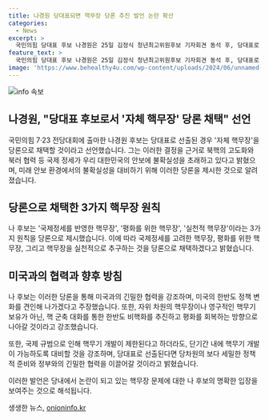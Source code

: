 ```yaml
---
title: 나경원 당대표되면 핵무장 당론 추진 발언 논란 확산
categories:
  - News
excerpt: >
  국민의힘 당대표 후보 나경원은 25일 김정식 청년최고위원후보 기자회견 동석 후, 당대표로 선출된 경우 자체 핵무장 채택을 선언했다. 나 후보는 북핵 고도화와 안보 불확실성을 우려하며 핵무장을 주장하고, 이를 국제정세, 평화, 실천적 측면에서 규정할 것이라 밝혔다. 또한, 핵무장은 자위와 비핵화 프로세스에 이바지하며, 미국과의 협력을 강조했다. 핵무기 개발 가능성에 대응하고, 보다 신중한 정책 준비와 정부 협력을 강조했다. 이로써, 나 후보는 당내 핵무장 논란을 촉발시키며 논란의 중심에 섰다.
feature_text: >
  국민의힘 당대표 후보 나경원은 25일 김정식 청년최고위원후보 기자회견 동석 후, 당대표로 선출된 경우 자체 핵무장 채택을 선언했다. 나 후보는 북핵 고도화와 안보 불확실성을 우려하며 핵무장을 주장하고, 이를 국제정세, 평화, 실천적 측면에서 규정할 것이라 밝혔다. 또한, 핵무장은 자위와 비핵화 프로세스에 이바지하며, 미국과의 협력을 강조했다. 핵무기 개발 가능성에 대응하고, 보다 신중한 정책 준비와 정부 협력을 강조했다. 이로써, 나 후보는 당내 핵무장 논란을 촉발시키며 논란의 중심에 섰다.
image: 'https://www.behealthy4u.com/wp-content/uploads/2024/06/unnamed-file.png'
---
```


<p><img src="https://www.behealthy4u.com/wp-content/uploads/2024/06/unnamed-file.png" alt="info 속보" /></p>

<h2 data-ke-size="size26">나경원, "당대표 후보로서 '자체 핵무장' 당론 채택" 선언</h2>

<p>국민의힘 7·23 전당대회에 출마한 나경원 후보는 당대표로 선출된 경우 '자체 핵무장'을 당론으로 채택할 것이라고 선언했습니다. 그는 이러한 결정을 근거로 북핵의 고도화와 북러 협력 등 국제 정세가 우리 대한민국의 안보에 불확실성을 초래하고 있다고 밝혔으며, 미래 안보 환경에서의 불확실성을 대비하기 위해 이러한 당론을 제시한 것으로 알려졌습니다.</p>

<h2 data-ke-size="size26">당론으로 채택한 3가지 핵무장 원칙</h2>

<p>나 후보는 '국제정세를 반영한 핵무장', '평화를 위한 핵무장', '실천적 핵무장'이라는 3가지 원칙을 당론으로 제시했습니다. 이에 따라 국제정세를 고려한 핵무장, 평화를 위한 핵무장, 그리고 핵무장을 실천적으로 추구하는 것을 당론으로 채택하겠다고 밝혔습니다.</p>

<h2 data-ke-size="size26">미국과의 협력과 향후 방침</h2>

<p>나 후보는 이러한 당론을 통해 미국과의 긴밀한 협력을 강조하며, 미국의 한반도 정책 변화를 견인해 나가겠다고 주장했습니다. 또한, 자위 차원의 핵무장이나 영구적인 핵무기 보유가 아닌, 핵 군축 대화를 통한 한반도 비핵화를 추진하고 평화를 회복하는 방향으로 나아갈 것이라고 강조했습니다.</p>

<p>또한, 국제 규범으로 인해 핵무기 개발이 제한된다고 하더라도, 단기간 내에 핵무기 개발이 가능하도록 대비할 것을 강조하며, 당대표로 선출된다면 당차원의 보다 세밀한 정책적 준비와 정부와의 긴밀한 협력을 이끌어갈 것이라고 밝혔습니다.</p>

<p>이러한 발언은 당내에서 논란이 되고 있는 핵무장 문제에 대한 나 후보의 명확한 입장을 보여주는 것으로 해석됩니다.</p>
생생한 뉴스, <a href="https://onioninfo.kr" rel="dofollow">onioninfo.kr</a>


